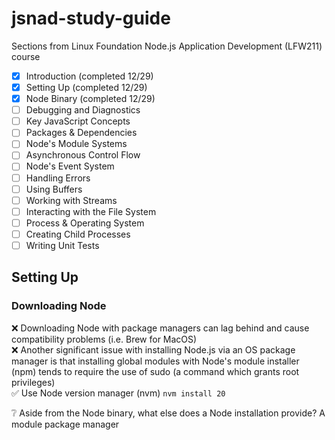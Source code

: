 # jsnad-study-guide

Sections from Linux Foundation Node.js Application Development (LFW211) course

- [x] Introduction (completed 12/29)
- [x] Setting Up (completed 12/29)
- [x] Node Binary (completed 12/29)
- [ ] Debugging and Diagnostics 
- [ ] Key JavaScript Concepts
- [ ] Packages & Dependencies
- [ ] Node's Module Systems
- [ ] Asynchronous Control Flow
- [ ] Node's Event System
- [ ] Handling Errors
- [ ] Using Buffers
- [ ] Working with Streams
- [ ] Interacting with the File System
- [ ] Process & Operating System
- [ ] Creating Child Processes
- [ ] Writing Unit Tests

## Setting Up 

### Downloading Node 
❌ Downloading Node with package managers can lag behind and cause compatibility problems (i.e. Brew for MacOS)<br>
❌ Another significant issue with installing Node.js via an OS package manager is that installing global modules with Node's module installer (npm) tends to require the use of sudo (a command which grants root privileges)<br>
✅ Use Node version manager (nvm) `nvm install 20`

❔ Aside from the Node binary, what else does a Node installation provide?
 A module package manager 
